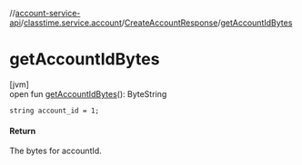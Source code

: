 //[account-service-api](../../../index.md)/[classtime.service.account](../index.md)/[CreateAccountResponse](index.md)/[getAccountIdBytes](get-account-id-bytes.md)

# getAccountIdBytes

[jvm]\
open fun [getAccountIdBytes](get-account-id-bytes.md)(): ByteString

`string account_id = 1;`

#### Return

The bytes for accountId.
